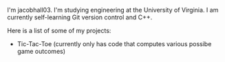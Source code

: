 I'm jacobhall03. I'm studying engineering at the University of Virginia. I am currently self-learning Git version control and C++. 

Here is a list of some of my projects:
 - Tic-Tac-Toe (currently only has code that computes various possibe game outcomes)
